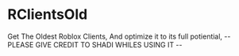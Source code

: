 # RClientsOld
Get The Oldest Roblox Clients, And optimize it to its full potiential, -- PLEASE GIVE CREDIT TO SHADI WHILES USING IT --
